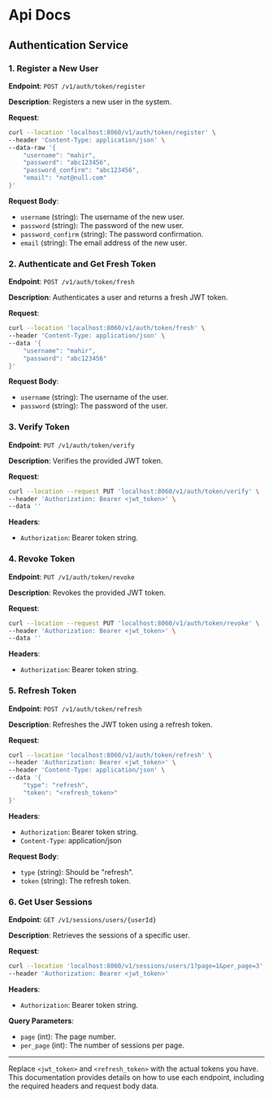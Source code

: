 # Api Docs

## Authentication Service

### 1. Register a New User

**Endpoint**: `POST /v1/auth/token/register`

**Description**: Registers a new user in the system.

**Request**:
```bash
curl --location 'localhost:8060/v1/auth/token/register' \
--header 'Content-Type: application/json' \
--data-raw '{
    "username": "mahir",
    "password": "abc123456",
    "password_confirm": "abc123456",
    "email": "not@null.com"
}'
```

**Request Body**:
- `username` (string): The username of the new user.
- `password` (string): The password of the new user.
- `password_confirm` (string): The password confirmation.
- `email` (string): The email address of the new user.

### 2. Authenticate and Get Fresh Token

**Endpoint**: `POST /v1/auth/token/fresh`

**Description**: Authenticates a user and returns a fresh JWT token.

**Request**:
```bash
curl --location 'localhost:8060/v1/auth/token/fresh' \
--header 'Content-Type: application/json' \
--data '{
    "username": "mahir",
    "password": "abc123456"
}'
```

**Request Body**:
- `username` (string): The username of the user.
- `password` (string): The password of the user.

### 3. Verify Token

**Endpoint**: `PUT /v1/auth/token/verify`

**Description**: Verifies the provided JWT token.

**Request**:
```bash
curl --location --request PUT 'localhost:8060/v1/auth/token/verify' \
--header 'Authorization: Bearer <jwt_token>' \
--data ''
```

**Headers**:
- `Authorization`: Bearer token string.

### 4. Revoke Token

**Endpoint**: `PUT /v1/auth/token/revoke`

**Description**: Revokes the provided JWT token.

**Request**:
```bash
curl --location --request PUT 'localhost:8060/v1/auth/token/revoke' \
--header 'Authorization: Bearer <jwt_token>' \
--data ''
```

**Headers**:
- `Authorization`: Bearer token string.

### 5. Refresh Token

**Endpoint**: `POST /v1/auth/token/refresh`

**Description**: Refreshes the JWT token using a refresh token.

**Request**:
```bash
curl --location 'localhost:8060/v1/auth/token/refresh' \
--header 'Authorization: Bearer <jwt_token>' \
--header 'Content-Type: application/json' \
--data '{
    "type": "refresh",
    "token": "<refresh_token>"
}'
```

**Headers**:
- `Authorization`: Bearer token string.
- `Content-Type`: application/json

**Request Body**:
- `type` (string): Should be "refresh".
- `token` (string): The refresh token.

### 6. Get User Sessions

**Endpoint**: `GET /v1/sessions/users/{userId}`

**Description**: Retrieves the sessions of a specific user.

**Request**:
```bash
curl --location 'localhost:8060/v1/sessions/users/1?page=1&per_page=3' \
--header 'Authorization: Bearer <jwt_token>'
```

**Headers**:
- `Authorization`: Bearer token string.

**Query Parameters**:
- `page` (int): The page number.
- `per_page` (int): The number of sessions per page.

---

Replace `<jwt_token>` and `<refresh_token>` with the actual tokens you have. This documentation provides details on how to use each endpoint, including the required headers and request body data.